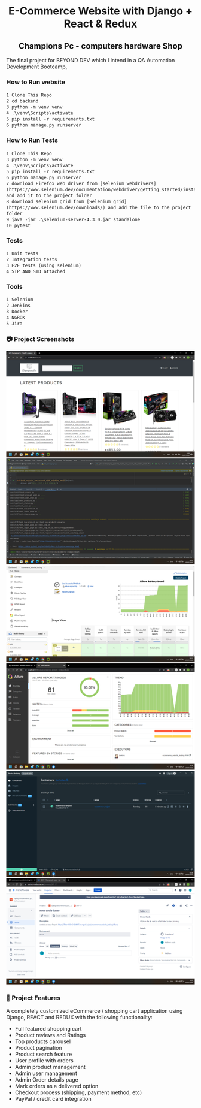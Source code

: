 <h1 align=center>E-Commerce Website with Django + React & Redux</h1>
<h2 align=center>Champions Pc - computers hardware Shop</h2>
The final project for BEYOND DEV which I intend in a QA Automation Development Bootcamp,

### How to Run website

```shell
1 Clone This Repo
2 cd backend
3 python -m venv venv
4 .\venv\Scripts\activate
5 pip install -r requirements.txt 
6 python manage.py runserver

```
### How to Run Tests

```shell
1 Clone This Repo
3 python -m venv venv
4 .\venv\Scripts\activate
5 pip install -r requirements.txt 
6 python manage.py runserver
7 download Firefox web driver from [selenium webdrivers](https://www.selenium.dev/documentation/webdriver/getting_started/install_drivers/) and add it to the project folder
8 download selenium grid from [Selenium grid](https://www.selenium.dev/downloads/) and add the file to the project folder
9 java -jar .\selenium-server-4.3.0.jar standalone
10 pytest 

```

### Tests
```
1 Unit tests
2 Integration tests
3 E2E tests (using selenium)
4 STP AND STD attached
```

### Tools
```
1 Selenium
2 Jenkins
3 Docker
4 NGROK
5 Jira
```
### 📷 Project Screenshots

![ScreenShots](./ScreenShots/homepage.png)
![ScreenShots](./ScreenShots/pytest.png)
![ScreenShots](./ScreenShots/jenkins.png)
![ScreenShots](./ScreenShots/allurereport.png)
![ScreenShots](./ScreenShots/Docker.png)
![ScreenShots](./ScreenShots/jira.png)

### 🚀 Project Features

A completely customized eCommerce / shopping cart application using Django, REACT and REDUX with the following functionality:

- Full featured shopping cart
- Product reviews and Ratings
- Top products carousel
- Product pagination
- Product search feature
- User profile with orders
- Admin product management
- Admin user management
- Admin Order details page
- Mark orders as a delivered option
- Checkout process (shipping, payment method, etc)
- PayPal / credit card integration
